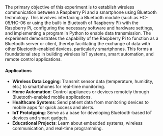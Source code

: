 
The primary objective of this experiment is to establish wireless communication between a Raspberry Pi and a smartphone using Bluetooth technology. This involves interfacing a Bluetooth module (such as HC-05/HC-06 or using the built-in Bluetooth of Raspberry Pi) with the Raspberry Pi, configuring the necessary software and hardware settings, and implementing a program in Python to enable data transmission. The experiment demonstrates the capability of the Raspberry Pi to function as a Bluetooth server or client, thereby facilitating the exchange of data with other Bluetooth-enabled devices, particularly smartphones. This forms a foundational step in building wireless IoT systems, smart automation, and remote control applications.

#### Applications

- **Wireless Data Logging**: Transmit sensor data (temperature, humidity, etc.) to smartphones for real-time monitoring.
- **Home Automation**: Control appliances or devices remotely through Bluetooth-enabled mobile applications.
- **Healthcare Systems**: Send patient data from monitoring devices to mobile apps for quick access and alerts.
- **IoT Prototyping**: Serve as a base for developing Bluetooth-based IoT devices and smart gadgets.
- **Educational Projects**: Learn about embedded systems, wireless communication, and real-time programming.
